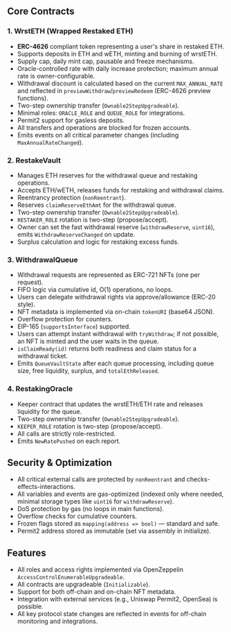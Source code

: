 ## Core Contracts

### 1. WrstETH (Wrapped Restaked ETH)
- **ERC-4626** compliant token representing a user's share in restaked ETH.
- Supports deposits in ETH and wETH, minting and burning of wrstETH.
- Supply cap, daily mint cap, pausable and freeze mechanisms.
- Oracle-controlled rate with daily increase protection; maximum annual rate is owner-configurable.
- Withdrawal discount is calculated based on the current `MAX_ANNUAL_RATE` and reflected in `previewWithdraw`/`previewRedeem` (ERC-4626 preview functions).
- Two-step ownership transfer (`Ownable2StepUpgradeable`).
- Minimal roles: `ORACLE_ROLE` and `QUEUE_ROLE` for integrations.
- Permit2 support for gasless deposits.
- All transfers and operations are blocked for frozen accounts.
- Emits events on all critical parameter changes (including `MaxAnnualRateChanged`).

### 2. RestakeVault
- Manages ETH reserves for the withdrawal queue and restaking operations.
- Accepts ETH/wETH, releases funds for restaking and withdrawal claims.
- Reentrancy protection (`nonReentrant`).
- Reserves `claimReserveEthAmt` for the withdrawal queue.
- Two-step ownership transfer (`Ownable2StepUpgradeable`).
- `RESTAKER_ROLE` rotation is two-step (propose/accept).
- Owner can set the fast withdrawal reserve (`withdrawReserve`, `uint16`), emits `WithdrawReserveChanged` on update.
- Surplus calculation and logic for restaking excess funds.

### 3. WithdrawalQueue
- Withdrawal requests are represented as ERC-721 NFTs (one per request).
- FIFO logic via cumulative id, O(1) operations, no loops.
- Users can delegate withdrawal rights via approve/allowance (ERC-20 style).
- NFT metadata is implemented via on-chain `tokenURI` (base64 JSON).
- Overflow protection for counters.
- EIP-165 (`supportsInterface`) supported.
- Users can attempt instant withdrawal with `tryWithdraw`; if not possible, an NFT is minted and the user waits in the queue.
- `isClaimReady(id)` returns both readiness and claim status for a withdrawal ticket.
- Emits `QueueVaultState` after each queue processing, including queue size, free liquidity, surplus, and `totalEthReleased`.

### 4. RestakingOracle
- Keeper contract that updates the wrstETH/ETH rate and releases liquidity for the queue.
- Two-step ownership transfer (`Ownable2StepUpgradeable`).
- `KEEPER_ROLE` rotation is two-step (propose/accept).
- All calls are strictly role-restricted.
- Emits `NewRatePushed` on each report.

## Security & Optimization

- All critical external calls are protected by `nonReentrant` and checks-effects-interactions.
- All variables and events are gas-optimized (indexed only where needed, minimal storage types like `uint16` for `withdrawReserve`).
- DoS protection by gas (no loops in main functions).
- Overflow checks for cumulative counters.
- Frozen flags stored as `mapping(address => bool)` — standard and safe.
- Permit2 address stored as immutable (set via assembly in initialize).

## Features

- All roles and access rights implemented via OpenZeppelin `AccessControlEnumerableUpgradeable`.
- All contracts are upgradeable (`Initializable`).
- Support for both off-chain and on-chain NFT metadata.
- Integration with external services (e.g., Uniswap Permit2, OpenSea) is possible.
- All key protocol state changes are reflected in events for off-chain monitoring and integrations.

